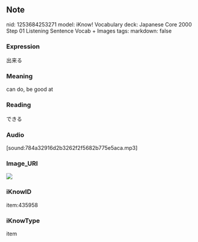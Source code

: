## Note
nid: 1253684253271
model: iKnow! Vocabulary
deck: Japanese Core 2000 Step 01 Listening Sentence Vocab + Images
tags: 
markdown: false

### Expression
出来る

### Meaning
can do, be good at

### Reading
できる

### Audio
[sound:784a32916d2b3262f2f5682b775e5aca.mp3]

### Image_URI
<!DOCTYPE html>
<title></title>
<img src="9e2ab20ea11a197b2ef0a77863707244.jpg">



### iKnowID
item:435958

### iKnowType
item
